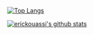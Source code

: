 [![Top Langs](https://github-readme-stats.vercel.app/api/top-langs/?username=erickouassi&layout=compact)](https://github.com/erickouassi/github-readme-stats)




[![erickouassi's github stats](https://github-readme-stats.vercel.app/api?username=erickouassi)](https://github.com/erickouassi/github-readme-stats)
